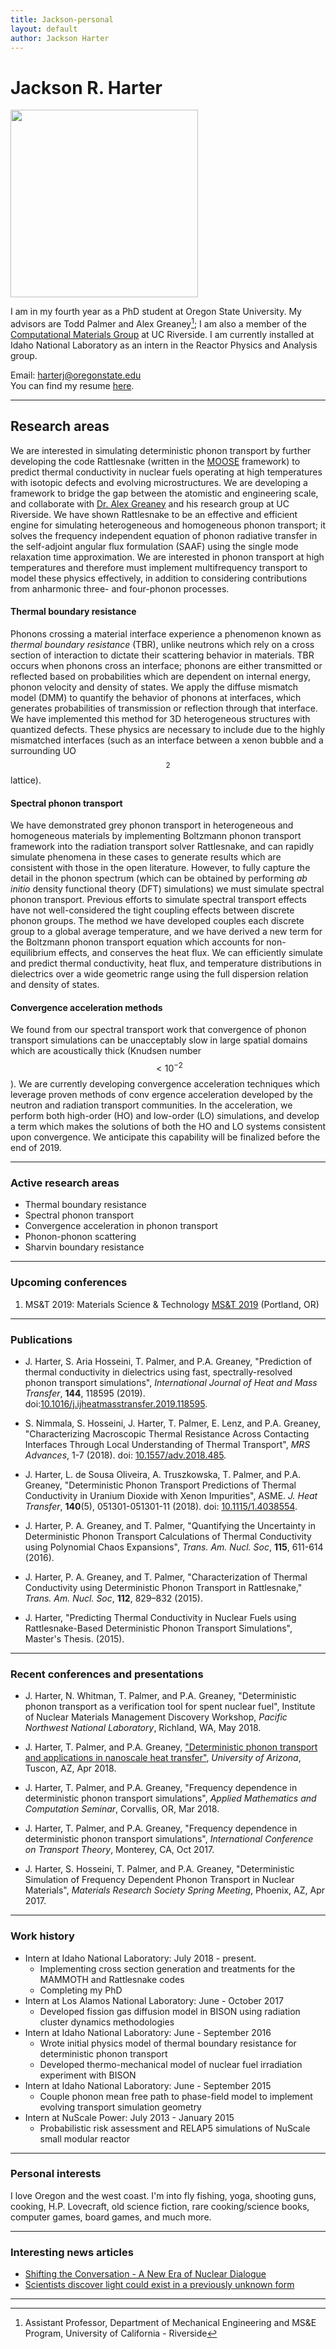 ```yaml
---
title: Jackson-personal
layout: default
author: Jackson Harter
---
```

Jackson R. Harter
================================

<img src="{{ site.url }}users/harterj/images/jrhIdaho.jpg" height="300" width="300">

I am in my fourth year as a PhD student at Oregon State University. My advisors are Todd Palmer and Alex Greaney[^1]; I am also a member of the <a href="http://alexgreaney.com/" target ="blank">Computational Materials Group</a> at UC Riverside. I am currently installed at Idaho National Laboratory as an intern in the Reactor Physics and Analysis group.

Email: <a href="mailto:harterj@oregonstate.edu" target="top"> harterj@oregonstate.edu </a>  
You can find my resume [here](./files/jacksonResumePublic.pdf).

***

## Research areas
We are interested in simulating deterministic phonon transport by further developing the code Rattlesnake (written in the <a href="http://mooseframework.org/" target="blank">MOOSE</a> framework) to predict thermal conductivity in nuclear fuels operating at high temperatures with isotopic defects and evolving microstructures. We are developing a framework to bridge the gap between the atomistic and engineering scale, and collaborate with <a href="http://www.engr.ucr.edu/faculty/me/AlexanderGreaney.html" target="blank">Dr. Alex Greaney</a> and his research group at UC Riverside. We have shown Rattlesnake to be an effective and efficient engine for simulating heterogeneous and homogeneous phonon transport; it solves the frequency independent equation of phonon radiative transfer in the self-adjoint angular flux formulation (SAAF) using the single mode relaxation time approximation. We are interested in phonon transport at high temperatures and therefore must implement multifrequency transport to model these physics effectively, in addition to considering contributions from anharmonic three- and four-phonon processes.


#### Thermal boundary resistance
Phonons crossing a material interface experience a phenomenon known as *thermal boundary resistance* (TBR), unlike neutrons which rely on a cross section of interaction to dictate their scattering behavior in materials. TBR occurs when phonons cross an interface; phonons are either transmitted or reflected based on probabilities which are dependent on internal energy, phonon velocity and density of states. We apply the diffuse mismatch model (DMM) to quantify the behavior of phonons at interfaces, which generates probabilities of transmission or reflection through that interface. We have implemented this method for 3D heterogeneous structures with quantized defects. These physics are necessary to include due to the highly mismatched interfaces (such as an interface between a xenon bubble and a surrounding UO$$_{2}$$ lattice).


#### Spectral phonon transport
We have demonstrated grey phonon transport in heterogeneous and homogeneous materials by implementing Boltzmann phonon transport framework into the radiation transport solver Rattlesnake, and can rapidly simulate phenomena in these cases to generate results which are consistent with those in the open literature. However, to fully capture the detail in the phonon spectrum (which can be obtained by performing *ab initio* density functional theory (DFT) simulations) we must simulate spectral phonon transport. Previous efforts to simulate spectral transport effects have not well-considered the tight coupling effects between discrete phonon groups. The method we have developed couples each discrete group to a global average temperature, and we have
derived a new term for the Boltzmann phonon transport equation which accounts for non-equilibrium effects, and conserves the heat flux. We can efficiently simulate and predict thermal conductivity, heat flux, and temperature distributions in dielectrics over a wide geometric range using the full dispersion relation and density of states.


#### Convergence acceleration methods
We found from our spectral transport work that convergence of phonon transport simulations can be unacceptably slow in large spatial domains which are acoustically thick (Knudsen number $$ < 10^{-2}$$). We are currently developing convergence acceleration techniques which leverage proven methods of conv ergence acceleration developed by the neutron and radiation transport
communities. In the acceleration, we perform both high-order (HO) and low-order (LO) simulations, and develop a term which makes the solutions of both the HO and LO systems consistent upon convergence. We anticipate this capability will be finalized before the end of 2019.


***

### Active research areas
* Thermal boundary resistance
* Spectral phonon transport
* Convergence acceleration in phonon transport
* Phonon-phonon scattering
* Sharvin boundary resistance

***

### Upcoming conferences
1.  MS&T 2019: Materials Science & Technology [MS&T 2019](https://www.matscitech.org/MST19/) (Portland, OR)

***

### Publications
* J. Harter, S. Aria Hosseini, T. Palmer, and P.A. Greaney, "Prediction of thermal conductivity in dielectrics using fast, spectrally-resolved phonon transport simulations", *International Journal of Heat and Mass Transfer*, **144**, 118595 (2019). doi:[10.1016/j.ijheatmasstransfer.2019.118595](https://doi.org/10.1016/j.ijheatmasstransfer.2019.118595).

* S. Nimmala, S. Hosseini, J. Harter, T. Palmer, E. Lenz, and P.A. Greaney, "Characterizing Macroscopic Thermal Resistance Across Contacting Interfaces Through Local Understanding of Thermal Transport", *MRS Advances*, 1-7 (2018). doi: [10.1557/adv.2018.485](https://doi.org/10.1557/adv.2018.485).

* J. Harter, L. de Sousa Oliveira, A. Truszkowska, T. Palmer, and P.A. Greaney, "Deterministic Phonon Transport Predictions of Thermal Conductivity in Uranium Dioxide with Xenon Impurities", ASME. *J. Heat Transfer*, **140**(5), 051301-051301-11 (2018). doi: [10.1115/1.4038554](http://heattransfer.asmedigitalcollection.asme.org/article.aspx?articleID=2664747).

* J. Harter, P. A. Greaney, and T. Palmer, "Quantifying the Uncertainty in Deterministic Phonon Transport Calculations of Thermal Conductivity using Polynomial Chaos Expansions", *Trans. Am. Nucl. Soc*, **115**, 611-614 (2016).

* J. Harter, P. A. Greaney, and T. Palmer, "Characterization of Thermal Conductivity using Deterministic Phonon Transport in Rattlesnake," *Trans. Am. Nucl. Soc*, **112**, 829–832 (2015).

* J. Harter, "Predicting Thermal Conductivity in Nuclear Fuels using Rattlesnake-Based Deterministic Phonon Transport Simulations", Master's Thesis. (2015).

***

### Recent conferences and presentations
* J. Harter, N. Whitman, T. Palmer, and P.A. Greaney, "Deterministic phonon transport as a verification tool for spent nuclear fuel", Institute of Nuclear Materials Management Discovery Workshop, *Pacific Northwest National Laboratory*, Richland, WA, May 2018.

* J. Harter, T. Palmer, and P.A. Greaney, ["Deterministic phonon transport and applications in nanoscale heat transfer"](https://github.com/rtrp/osu-transport/blob/gh-pages/users/harterj/files/UofA-phonon.mp4?raw=true), *University of Arizona*, Tuscon, AZ, Apr 2018.

* J. Harter, T. Palmer, and P.A. Greaney, "Frequency dependence in deterministic phonon transport simulations", *Applied Mathematics and Computation Seminar*, Corvallis, OR, Mar 2018.

* J. Harter, T. Palmer, and P.A. Greaney, "Frequency dependence in deterministic phonon transport simulations", *International Conference on Transport Theory*, Monterey, CA, Oct 2017.

* J. Harter, S. Hosseini, T. Palmer, and P.A. Greaney, "Deterministic Simulation of Frequency Dependent Phonon Transport in Nuclear Materials", *Materials Research Society Spring Meeting*, Phoenix, AZ, Apr 2017.

***

### Work history
* Intern at Idaho National Laboratory: July 2018 - present.
  * Implementing cross section generation and treatments for the MAMMOTH and Rattlesnake codes
  * Completing my PhD
* Intern at Los Alamos National Laboratory: June - October 2017
  * Developed fission gas diffusion model in BISON using radiation cluster dynamics methodologies
* Intern at Idaho National Laboratory: June - September 2016
  * Wrote initial physics model of thermal boundary resistance for deterministic phonon transport
  * Developed thermo-mechanical model of nuclear fuel irradiation experiment with BISON
* Intern at Idaho National Laboratory: June - September 2015
  * Couple phonon mean free path to phase-field model to implement evolving transport simulation geometry
* Intern at NuScale Power: July 2013 - January 2015
  * Probabilistic risk assessment and RELAP5 simulations of NuScale small modular reactor

***

### Personal interests
I love Oregon and the west coast. I'm into fly fishing, yoga, shooting guns, cooking, H.P. Lovecraft, old science fiction, rare cooking/science books, computer games, board games, and much more.

***

### Interesting news articles
* [Shifting the Conversation - A New Era of Nuclear Dialogue](http://ansnuclearcafe.org/2015/12/10/shifting-the-conversation-a-new-era-of-nuclear-dialogue/#sthash.v1NPlNvq.dpbs)
* [Scientists discover light could exist in a previously unknown form](http://phys.org/news/2016-08-scientists-previously-unknown.html)

***

[^1]: Assistant Professor, Department of Mechanical Engineering and MS&E Program, University of California - Riverside
